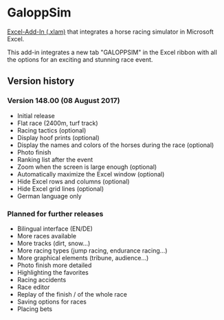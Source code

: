 # GaloppSim
[Excel-Add-In (.xlam)](https://marco-krapf.de/excel/galoppsim) that integrates a horse racing simulator in Microsoft Excel.

This add-in integrates a new tab "GALOPPSIM" in the Excel ribbon with all the options for an exciting and stunning race event.

## Version history

### Version 148.00 (08 August 2017)
* Initial release
* Flat race (2400m, turf track) 
* Racing tactics (optional)
* Display hoof prints (optional)
* Display the names and colors of the horses during the race (optional)
* Photo finish
* Ranking list after the event
* Zoom when the screen is large enough (optional)
* Automatically maximize the Excel window (optional)
* Hide Excel rows and columns (optional)
* Hide Excel grid lines (optional)
* German language only

### Planned for further releases
* Bilingual interface (EN/DE)
* More races available
* More tracks (dirt, snow...)
* More racing types (jump racing, endurance racing...)
* More graphical elements (tribune, audience...)
* Photo finish more detailed
* Highlighting the favorites
* Racing accidents
* Race editor
* Replay of the finish / of the whole race
* Saving options for races
* Placing bets
